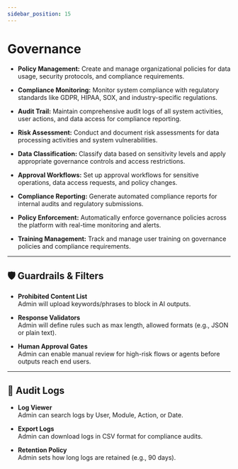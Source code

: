 ```yaml
---
sidebar_position: 15
---
```

# Governance

- **Policy Management:** Create and manage organizational policies for data usage, security protocols, and compliance requirements.

- **Compliance Monitoring:** Monitor system compliance with regulatory standards like GDPR, HIPAA, SOX, and industry-specific regulations.

- **Audit Trail:** Maintain comprehensive audit logs of all system activities, user actions, and data access for compliance reporting.

- **Risk Assessment:** Conduct and document risk assessments for data processing activities and system vulnerabilities.

- **Data Classification:** Classify data based on sensitivity levels and apply appropriate governance controls and access restrictions.

- **Approval Workflows:** Set up approval workflows for sensitive operations, data access requests, and policy changes.

- **Compliance Reporting:** Generate automated compliance reports for internal audits and regulatory submissions.

- **Policy Enforcement:** Automatically enforce governance policies across the platform with real-time monitoring and alerts.

- **Training Management:** Track and manage user training on governance policies and compliance requirements.

---

## 🛡️ Guardrails & Filters

- **Prohibited Content List**  
  Admin will upload keywords/phrases to block in AI outputs.

- **Response Validators**  
  Admin will define rules such as max length, allowed formats (e.g., JSON or plain text).

- **Human Approval Gates**  
  Admin can enable manual review for high-risk flows or agents before outputs reach end users.

---

## 📜 Audit Logs

- **Log Viewer**  
  Admin can search logs by User, Module, Action, or Date.

- **Export Logs**  
  Admin can download logs in CSV format for compliance audits.

- **Retention Policy**  
  Admin sets how long logs are retained (e.g., 90 days).
